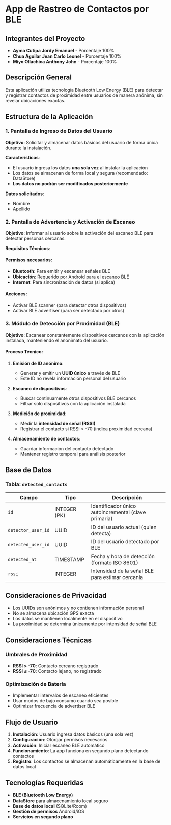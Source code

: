 # App de Rastreo de Contactos por BLE
## Integrantes del Proyecto

* **Ayma Cutipa Jordy Emanuel** - Porcentaje 100%
* **Chua Aguilar Jean Carlo Leonel** - Porcentaje 100%
* **Miyo Ollachica Anthony John** - Porcentaje 100%

## Descripción General

Esta aplicación utiliza tecnología Bluetooth Low Energy (BLE) para detectar y registrar contactos de proximidad entre usuarios de manera anónima, sin revelar ubicaciones exactas.

## Estructura de la Aplicación

### 1. Pantalla de Ingreso de Datos del Usuario

**Objetivo**: Solicitar y almacenar datos básicos del usuario de forma única durante la instalación.

**Características**:
- El usuario ingresa los datos **una sola vez** al instalar la aplicación
- Los datos se almacenan de forma local y segura (recomendado: DataStore)
- **Los datos no podrán ser modificados posteriormente**

**Datos solicitados**:
- Nombre
- Apellido

### 2. Pantalla de Advertencia y Activación de Escaneo

**Objetivo**: Informar al usuario sobre la activación del escaneo BLE para detectar personas cercanas.

**Requisitos Técnicos**:

#### Permisos necesarios:
- **Bluetooth**: Para emitir y escanear señales BLE
- **Ubicación**: Requerido por Android para el escaneo BLE
- **Internet**: Para sincronización de datos (si aplica)

#### Acciones:
- Activar BLE scanner (para detectar otros dispositivos)
- Activar BLE advertiser (para ser detectado por otros)

### 3. Módulo de Detección por Proximidad (BLE)

**Objetivo**: Escanear constantemente dispositivos cercanos con la aplicación instalada, manteniendo el anonimato del usuario.

#### Proceso Técnico:

1. **Emisión de ID anónimo**:
   - Generar y emitir un **UUID único** a través de BLE
   - Este ID no revela información personal del usuario

2. **Escaneo de dispositivos**:
   - Buscar continuamente otros dispositivos BLE cercanos
   - Filtrar solo dispositivos con la aplicación instalada

3. **Medición de proximidad**:
   - Medir la **intensidad de señal (RSSI)**
   - Registrar el contacto si RSSI > -70 (indica proximidad cercana)

4. **Almacenamiento de contactos**:
   - Guardar información del contacto detectado
   - Mantener registro temporal para análisis posterior

## Base de Datos

### Tabla: `detected_contacts`

| Campo | Tipo | Descripción |
|-------|------|-------------|
| `id` | INTEGER (PK) | Identificador único autoincremental (clave primaria) |
| `detector_user_id` | UUID | ID del usuario actual (quien detecta) |
| `detected_user_id` | UUID | ID del usuario detectado por BLE |
| `detected_at` | TIMESTAMP | Fecha y hora de detección (formato ISO 8601) |
| `rssi` | INTEGER | Intensidad de la señal BLE para estimar cercanía |

## Consideraciones de Privacidad

- Los UUIDs son anónimos y no contienen información personal
- No se almacena ubicación GPS exacta
- Los datos se mantienen localmente en el dispositivo
- La proximidad se determina únicamente por intensidad de señal BLE

## Consideraciones Técnicas

### Umbrales de Proximidad
- **RSSI > -70**: Contacto cercano registrado
- **RSSI ≤ -70**: Contacto lejano, no registrado

### Optimización de Batería
- Implementar intervalos de escaneo eficientes
- Usar modos de bajo consumo cuando sea posible
- Optimizar frecuencia de advertiser BLE

## Flujo de Usuario

1. **Instalación**: Usuario ingresa datos básicos (una sola vez)
2. **Configuración**: Otorgar permisos necesarios
3. **Activación**: Iniciar escaneo BLE automático
4. **Funcionamiento**: La app funciona en segundo plano detectando contactos
5. **Registro**: Los contactos se almacenan automáticamente en la base de datos local

## Tecnologías Requeridas

- **BLE (Bluetooth Low Energy)**
- **DataStore** para almacenamiento local seguro
- **Base de datos local** (SQLite/Room)
- **Gestión de permisos** Android/iOS
- **Servicios en segundo plano**
